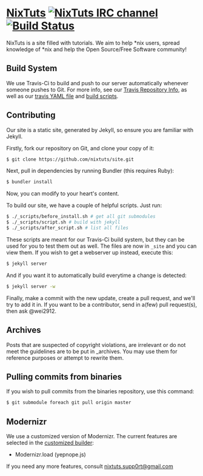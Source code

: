 # [NixTuts](http://nixtuts.info) [![NixTuts IRC channel](https://kiwiirc.com/buttons/irc.spotchat.org/NixTuts.png)](https://kiwiirc.com/client/irc.spotchat.org/?nick=kiwi_guest|?#NixTuts) [![Build Status](https://travis-ci.org/nixtuts/site.png?branch=master)](https://travis-ci.org/nixtuts/site)

NixTuts is a site filled with tutorials. We aim to help *nix users, spread knowledge of *nix and help the Open Source/Free Software community!

## Build System

We use Travis-Ci to build and push to our server automatically whenever someone pushes to Git.
For more info, see our [Travis Repository Info](https://travis-ci.org/nixtuts/site),
as well as our [travis YAML file](.travis.yml) and [build scripts](\_scripts).

## Contributing

Our site is a static site, generated by Jekyll, so ensure you are familiar with Jekyll.

Firstly, fork our repository on Git, and clone your copy of it:

```bash
$ git clone https://github.com/nixtuts/site.git
```

Next, pull in dependencies by running Bundler (this requires Ruby):

```bash
$ bundler install
```

Now, you can modify to your heart's content.

To build our site, we have a couple of helpful scripts. Just run:

```bash
$ ./_scripts/before_install.sh # get all git submodules
$ ./_scripts/script.sh # build with jekyll
$ ./_scripts/after_script.sh # list all files
```
These scripts are meant for our Travis-Ci build system, but they can be used for you to test them out as well. The files are now in `_site` and you can view them. If you wish to get a webserver up instead, execute this:

```bash
$ jekyll server
```

And if you want it to automatically build everytime a change is detected:

```bash
$ jekyll server -w
```

Finally, make a commit with the new update, create a pull request, and we'll try to add it in.
If you want to be a contributor, send in a(few) pull request(s), then ask @wei2912.

## Archives

Posts that are suspected of copyright violations, are irrelevant or do not meet the guidelines are to be put in _archives. You may use them for reference purposes or attempt to rewrite them.

## Pulling commits from binaries

If you wish to pull commits from the binaries repository, use this command:

```bash
$ git submodule foreach git pull origin master
```

## Modernizr

We use a customized version of Modernizr. The current features are selected in the [customized builder](http://modernizr.com/download/):

* Modernizr.load (yepnope.js)

If you need any more features, consult nixtuts.supp0rt@gmail.com
